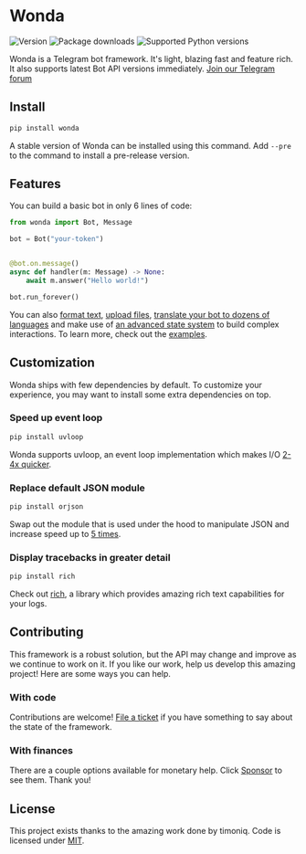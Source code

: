 # Wonda

[//]: # "Links"
[examples]: examples/
[format text]: examples/text_styling_example.py
[upload files]: examples/file_upload_example.py
[an advanced state system]: examples/use_state_manager.py
[translate your bot to dozens of languages]: examples/internationalization_example.py

[//]: # "Badges"
![Version](https://img.shields.io/pypi/v/wonda?label=version&style=flat-square)
![Package downloads](https://img.shields.io/pypi/dw/wonda?label=downloads&style=flat-square)
![Supported Python versions](https://img.shields.io/pypi/pyversions/wonda?label=supported%20python%20versions&style=flat-square)

Wonda is a Telegram bot framework. It's light, blazing fast and feature rich. It also supports latest Bot API versions immediately. [Join our Telegram forum](https://t.me/wndrgrm)

## Install

```bash
pip install wonda
```

A stable version of Wonda can be installed using this command. Add `--pre` to the command to install a pre-release version.

## Features

You can build a basic bot in only 6 lines of code:

```python
from wonda import Bot, Message

bot = Bot("your-token")


@bot.on.message()
async def handler(m: Message) -> None:
    await m.answer("Hello world!")

bot.run_forever()
```

You can also [format text], [upload files], [translate your bot to dozens of languages] and make use of [an advanced state system] to build complex interactions. To learn more, check out the [examples].

## Customization

Wonda ships with few dependencies by default. To customize your experience, you may want to install some extra dependencies on top.

### Speed up event loop

```bash
pip install uvloop
```

Wonda supports uvloop, an event loop implementation which makes I/O [2-4x quicker](https://github.com/magicstack/uvloop#performance).

### Replace default JSON module

```bash
pip install orjson
```

Swap out the module that is used under the hood to manipulate JSON and increase speed up to [5 times](https://github.com/ijl/orjson#performance).

### Display tracebacks in greater detail

```bash
pip install rich
```

Check out [rich](https://github.com/textualize/rich), a library which provides amazing rich text capabilities for your logs.

## Contributing

This framework is a robust solution, but the API may change and improve as we continue to work on it. If you like our work, help us develop this amazing project! Here are some ways you can help.

### With code

Contributions are welcome! [File a ticket](https://github.com/wondergram-org/wonda/issues) if you have something to say about the state of the framework.

### With finances

There are a couple options available for monetary help. Click [Sponsor](https://boosty.to/geo_madness) to see them. Thank you!

## License

This project exists thanks to the amazing work done by timoniq. Code is licensed under [MIT](LICENSE).
